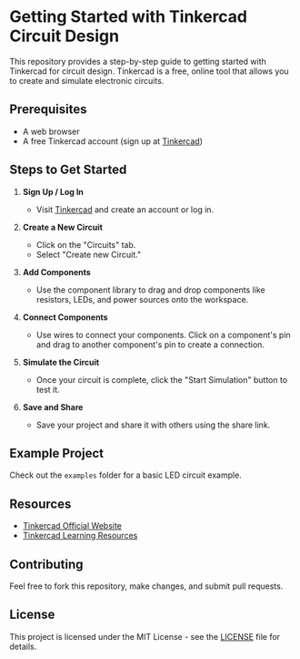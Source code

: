 # Getting Started with Tinkercad Circuit Design

This repository provides a step-by-step guide to getting started with Tinkercad for circuit design. Tinkercad is a free, online tool that allows you to create and simulate electronic circuits.

## Prerequisites

- A web browser
- A free Tinkercad account (sign up at [Tinkercad](https://www.tinkercad.com/))

## Steps to Get Started

1. **Sign Up / Log In**
   - Visit [Tinkercad](https://www.tinkercad.com/) and create an account or log in.

2. **Create a New Circuit**
   - Click on the "Circuits" tab.
   - Select "Create new Circuit."

3. **Add Components**
   - Use the component library to drag and drop components like resistors, LEDs, and power sources onto the workspace.

4. **Connect Components**
   - Use wires to connect your components. Click on a component's pin and drag to another component's pin to create a connection.

5. **Simulate the Circuit**
   - Once your circuit is complete, click the "Start Simulation" button to test it.

6. **Save and Share**
   - Save your project and share it with others using the share link.

## Example Project

Check out the `examples` folder for a basic LED circuit example.

## Resources

- [Tinkercad Official Website](https://www.tinkercad.com/)
- [Tinkercad Learning Resources](https://learn.tinkercad.com/)

## Contributing

Feel free to fork this repository, make changes, and submit pull requests.

## License

This project is licensed under the MIT License - see the [LICENSE](LICENSE) file for details.
